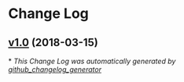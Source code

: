 # Change Log

## [v1.0](https://github.com/p-le/php-playground/tree/v1.0) (2018-03-15)


\* *This Change Log was automatically generated by [github_changelog_generator](https://github.com/skywinder/Github-Changelog-Generator)*